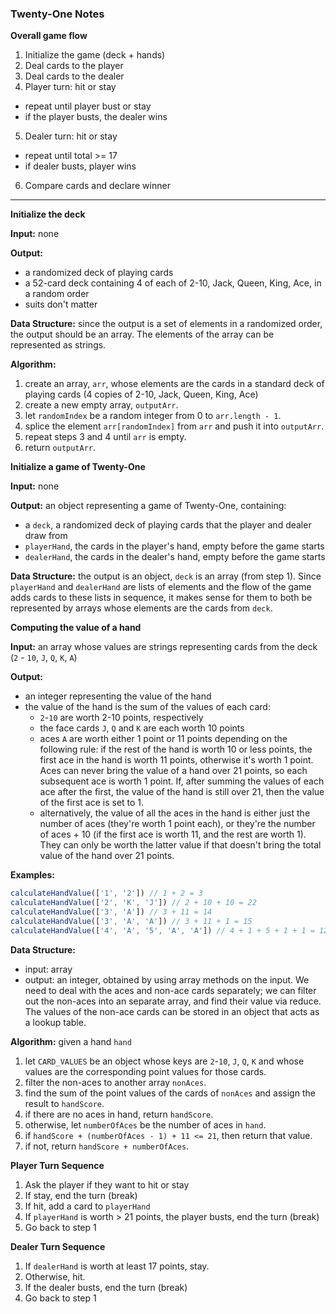 ### Twenty-One Notes ###

**Overall game flow**

1. Initialize the game (deck + hands)
2. Deal cards to the player
3. Deal cards to the dealer
4. Player turn: hit or stay
  - repeat until player bust or stay
  - if the player busts, the dealer wins
5. Dealer turn: hit or stay
  - repeat until total >= 17
  - if dealer busts, player wins
6. Compare cards and declare winner

---

**Initialize the deck**

**Input:** none

**Output:**
  - a randomized deck of playing cards
  - a 52-card deck containing 4 of each of 2-10, Jack, Queen, King, Ace, in a random order
  - suits don't matter

**Data Structure:** since the output is a set of elements in a randomized order, the output should be an array. The elements of the array can be represented as strings.

**Algorithm:**

1. create an array, `arr`, whose elements are the cards in a standard deck of playing cards (4 copies of 2-10, Jack, Queen, King, Ace)
2. create a new empty array, `outputArr`.
3. let `randomIndex` be a random integer from 0 to `arr.length - 1`.
4. splice the element `arr[randomIndex]` from `arr` and push it into `outputArr`.
5. repeat steps 3 and 4 until `arr` is empty.
6. return `outputArr`.

**Initialize a game of Twenty-One**

**Input:** none

**Output:** an object representing a game of Twenty-One, containing:
  - a `deck`, a randomized deck of playing cards that the player and dealer draw from
  - `playerHand`, the cards in the player's hand, empty before the game starts
  - `dealerHand`, the cards in the dealer's hand, empty before the game starts

**Data Structure:** the output is an object, `deck` is an array (from step 1). Since `playerHand` and `dealerHand` are lists of elements and the flow of the game adds cards to these lists in sequence, it makes sense for them to both be represented by arrays whose elements are the cards from `deck`.

**Computing the value of a hand**

**Input:** an array whose values are strings representing cards from the deck (`2` - `10`, `J`, `Q`, `K`, `A`)

**Output:**
  - an integer representing the value of the hand
  - the value of the hand is the sum of the values of each card:
    - `2`-`10` are worth 2-10 points, respectively
    - the face cards `J`, `Q` and `K` are each worth 10 points
    - aces `A` are worth either 1 point or 11 points depending on the following rule: if the rest of the hand is worth 10 or less points, the first ace in the hand is worth 11 points, otherwise it's worth 1 point. Aces can never bring the value of a hand over 21 points, so each subsequent ace is worth 1 point. If, after summing the values of each ace after the first, the value of the hand is still over 21, then the value of the first ace is set to 1.
    - alternatively, the value of all the aces in the hand is either just the number of aces (they're worth 1 point each), or they're the number of aces + 10 (if the first ace is worth 11, and the rest are worth 1). They can only be worth the latter value if that doesn't bring the total value of the hand over 21 points.

**Examples:**

```javascript
calculateHandValue(['1', '2']) // 1 + 2 = 3
calculateHandValue(['2', 'K', 'J']) // 2 + 10 + 10 = 22
calculateHandValue(['3', 'A']) // 3 + 11 = 14
calculateHandValue(['3', 'A', 'A']) // 3 + 11 + 1 = 15
calculateHandValue(['4', 'A', '5', 'A', 'A']) // 4 + 1 + 5 + 1 + 1 = 12
```

**Data Structure:**
  - input: array
  - output: an integer, obtained by using array methods on the input. We need to deal with the aces and non-ace cards separately; we can filter out the non-aces into an separate array, and find their value via reduce. The values of the non-ace cards can be stored in an object that acts as a lookup table.

**Algorithm:** given a hand `hand`

1. let `CARD_VALUES` be an object whose keys are `2`-`10`, `J`, `Q`, `K` and whose values are the corresponding point values for those cards.
2. filter the non-aces to another array `nonAces`.
3. find the sum of the point values of the cards of `nonAces` and assign the result to `handScore`.
4. if there are no aces in hand, return `handScore`.
5. otherwise, let `numberOfAces` be the number of aces in `hand`.
6. if `handScore + (numberOfAces - 1) + 11 <= 21`, then return that value.
7. if not, return `handScore + numberOfAces`.

**Player Turn Sequence**

1. Ask the player if they want to hit or stay
2. If stay, end the turn (break)
3. If hit, add a card to `playerHand`
4. If `playerHand` is worth > 21 points, the player busts, end the turn (break)
5. Go back to step 1

**Dealer Turn Sequence**

1. If `dealerHand` is worth at least 17 points, stay.
2. Otherwise, hit.
3. If the dealer busts, end the turn (break)
4. Go back to step 1